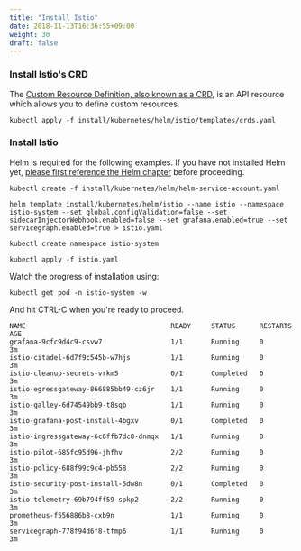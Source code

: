 ```yaml
---
title: "Install Istio"
date: 2018-11-13T16:36:55+09:00
weight: 30
draft: false
---
```


### Install Istio's CRD
The [Custom Resource Definition, also known as a CRD](https://kubernetes.io/docs/concepts/extend-kubernetes/api-extension/custom-resources/#customresourcedefinitions), is an API resource which allows you to define custom resources. 
```
kubectl apply -f install/kubernetes/helm/istio/templates/crds.yaml
```

### Install Istio
Helm is required for the following examples.  If you have not installed Helm yet, [please first reference the Helm chapter](/helm_root) before proceeding.

```
kubectl create -f install/kubernetes/helm/helm-service-account.yaml

helm template install/kubernetes/helm/istio --name istio --namespace istio-system --set global.configValidation=false --set sidecarInjectorWebhook.enabled=false --set grafana.enabled=true --set servicegraph.enabled=true > istio.yaml

kubectl create namespace istio-system

kubectl apply -f istio.yaml
```

Watch the progress of installation using:

```
kubectl get pod -n istio-system -w
```

And hit CTRL-C when you're ready to proceed.

```
NAME                                    READY     STATUS      RESTARTS   AGE
grafana-9cfc9d4c9-csvw7                 1/1       Running     0          3m
istio-citadel-6d7f9c545b-w7hjs          1/1       Running     0          3m
istio-cleanup-secrets-vrkm5             0/1       Completed   0          3m
istio-egressgateway-866885bb49-cz6jr    1/1       Running     0          3m
istio-galley-6d74549bb9-t8sqb           1/1       Running     0          3m
istio-grafana-post-install-4bgxv        0/1       Completed   0          3m
istio-ingressgateway-6c6ffb7dc8-dnmqx   1/1       Running     0          3m
istio-pilot-685fc95d96-jhfhv            2/2       Running     0          3m
istio-policy-688f99c9c4-pb558           2/2       Running     0          3m
istio-security-post-install-5dw8n       0/1       Completed   0          3m
istio-telemetry-69b794ff59-spkp2        2/2       Running     0          3m
prometheus-f556886b8-cxb9n              1/1       Running     0          3m
servicegraph-778f94d6f8-tfmp6           1/1       Running     0          3m
```
